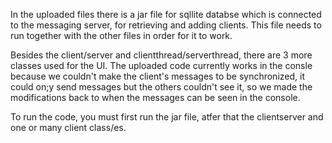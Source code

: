 In the uploaded files there is a jar file for sqllite databse which is connected to the messaging server, for retrieving and adding clients.
This file needs to run together with the other files in order for it to work.

Besides the client/server and clientthread/serverthread, there are 3 more classes used for the UI. 
The uploaded code currently works in the consle because we couldn't make the client's messages to be synchronized, it could on;y send messages but the others couldn't see it, 
so we made the modifications back to when the messages can be seen in the console.

To run the code, you must first run the jar file, atfer that the clientserver and one or many client class/es.

